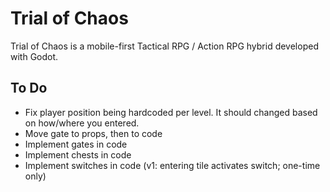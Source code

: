 # Trial of Chaos

Trial of Chaos is a mobile-first Tactical RPG / Action RPG hybrid developed with Godot.

## To Do

- Fix player position being hardcoded per level. It should changed based on how/where you entered.
- Move gate to props, then to code
- Implement gates in code
- Implement chests in code
- Implement switches in code (v1: entering tile activates switch; one-time only)